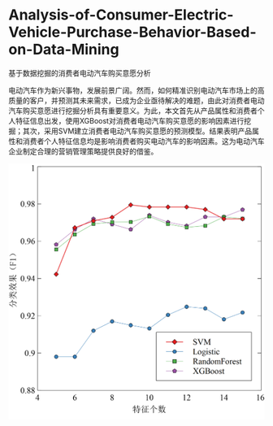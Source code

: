 # Analysis-of-Consumer-Electric-Vehicle-Purchase-Behavior-Based-on-Data-Mining
基于数据挖掘的消费者电动汽车购买意愿分析

电动汽车作为新兴事物，发展前景广阔。然而，如何精准识别电动汽车市场上的高质量的客户，并预测其未来需求，已成为企业亟待解决的难题，由此对消费者电动汽车购买意愿进行挖掘分析具有重要意义。为此，本文首先从产品属性和消费者个人特征信息出发，使用XGBoost对消费者电动汽车购买意愿的影响因素进行挖掘；其次，采用SVM建立消费者电动汽车购买意愿的预测模型。结果表明产品属性和消费者个人特征信息均是影响消费者购买电动汽车的影响因素。这为电动汽车企业制定合理的营销管理策略提供良好的借鉴。

![image](https://github.com/Feng-NLP/Analysis-of-Consumer-Electric-Vehicle-Purchase-Behavior-Based-on-Data-Mining/blob/main/image/SVM训练精度绘图.png)
